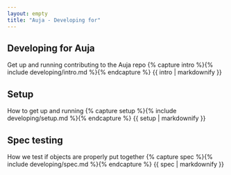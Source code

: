 ```yaml
---
layout: empty
title: "Auja - Developing for"
---
```


<div class="blog-item bg-white">
	<div class="avatar"></div>
	<div class="timeline"></div>
	<h2 class="text-blue uppercase">Developing for Auja</h2>
	<span class="categories">Get up and running contributing to the Auja repo</span>
	{% capture intro %}{% include developing/intro.md %}{% endcapture %}
	{{ intro | markdownify }}
	<div class="devider-line"></div>
</div>

<div class="blog-item bg-white">
	<div class="avatar"></div>
	<div class="timeline"></div>
	<h2 class="text-blue uppercase">Setup</h2>
	<span class="categories">How to get up and running</span>
	{% capture setup %}{% include developing/setup.md %}{% endcapture %}
	{{ setup | markdownify }}
	<div class="devider-line"></div>
</div>


<div class="blog-item bg-white">
	<div class="avatar"></div>
	<div class="timeline"></div>
	<h2 class="text-blue uppercase">Spec testing</h2>
	<span class="categories">How we test if objects are properly put together</span>
	{% capture spec %}{% include developing/spec.md %}{% endcapture %}
	{{ spec | markdownify }}
	<div class="devider-line"></div>
</div>
